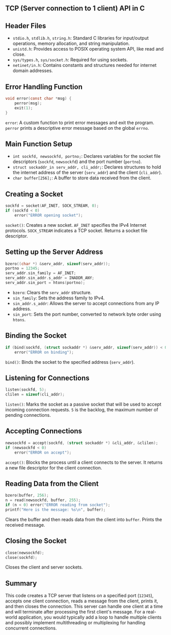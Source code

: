## TCP (Server connection to 1 client) API in C
## Header Files

- `stdio.h`, `stdlib.h`, `string.h`: Standard C libraries for input/output operations, memory allocation, and string manipulation.
- `unistd.h`: Provides access to POSIX operating system API, like read and close.
- `sys/types.h`, `sys/socket.h`: Required for using sockets.
- `netinet/in.h`: Contains constants and structures needed for internet domain addresses.

## Error Handling Function

```c
void error(const char *msg) {
    perror(msg);
    exit(1);
}
```
`error`: A custom function to print error messages and exit the program. `perror` prints a descriptive error message based on the global `errno`.

## Main Function Setup

- `int sockfd, newsockfd, portno;`: Declares variables for the socket file descriptors (`sockfd`, `newsockfd`) and the port number (`portno`).
- `struct sockaddr_in serv_addr, cli_addr;`: Declares structures to hold the internet address of the server (`serv_addr`) and the client (`cli_addr`).
- `char buffer[256];`: A buffer to store data received from the client.

## Creating a Socket

```c
sockfd = socket(AF_INET, SOCK_STREAM, 0);
if (sockfd < 0) 
    error("ERROR opening socket");
```
`socket()`: Creates a new socket. `AF_INET` specifies the IPv4 Internet protocols. `SOCK_STREAM` indicates a TCP socket. Returns a socket file descriptor.

## Setting up the Server Address

```c
bzero((char *) &serv_addr, sizeof(serv_addr));
portno = 12345;
serv_addr.sin_family = AF_INET;
serv_addr.sin_addr.s_addr = INADDR_ANY;
serv_addr.sin_port = htons(portno);
```
- `bzero`: Clears the `serv_addr` structure.
- `sin_family`: Sets the address family to IPv4.
- `sin_addr.s_addr`: Allows the server to accept connections from any IP address.
- `sin_port`: Sets the port number, converted to network byte order using `htons`.

## Binding the Socket

```c
if (bind(sockfd, (struct sockaddr *) &serv_addr, sizeof(serv_addr)) < 0)
    error("ERROR on binding");
```
`bind()`: Binds the socket to the specified address (`serv_addr`).

## Listening for Connections

```c
listen(sockfd, 5);
clilen = sizeof(cli_addr);
```
`listen()`: Marks the socket as a passive socket that will be used to accept incoming connection requests. `5` is the backlog, the maximum number of pending connections.

## Accepting Connections

```c
newsockfd = accept(sockfd, (struct sockaddr *) &cli_addr, &clilen);
if (newsockfd < 0)
    error("ERROR on accept");
```
`accept()`: Blocks the process until a client connects to the server. It returns a new file descriptor for the client connection.

## Reading Data from the Client

```c
bzero(buffer, 256);
n = read(newsockfd, buffer, 255);
if (n < 0) error("ERROR reading from socket");
printf("Here is the message: %s\n", buffer);
```
Clears the buffer and then reads data from the client into `buffer`. Prints the received message.

## Closing the Socket

```c
close(newsockfd);
close(sockfd);
```
Closes the client and server sockets.

## Summary

This code creates a TCP server that listens on a specified port (`12345`), accepts one client connection, reads a message from the client, prints it, and then closes the connection. This server can handle one client at a time and will terminate after processing the first client's message. For a real-world application, you would typically add a loop to handle multiple clients and possibly implement multithreading or multiplexing for handling concurrent connections.
```